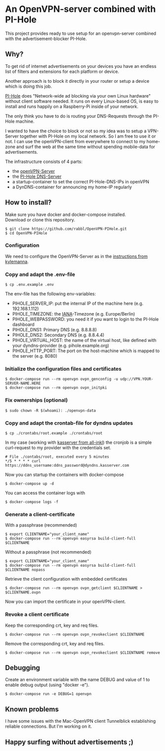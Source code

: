 # An OpenVPN-server combined with PI-Hole

This project provides ready to use setup for an openvpn-server combined with the advertisement-blocker PI-Hole.

## Why?

To get rid of internet advertisements on your devices you have an endless list of filters and extensions for each platform or device.  

Another approach is to block it directly in your router or setup a device which is doing this job.  

[PI-Hole](https://pi-hole.net/) does "Network-wide ad blocking via your own Linux hardware" without client software needed. It runs on every Linux-based OS, is easy to install and runs happily on a Raspberry-Pi inside of your network.  

The only think you have to do is routing your DNS-Requests through the PI-Hole machine.

I wanted to have the choice to block or not so my idea was to setup a VPN-Server together with PI-Hole on my local network. So I am free to use it or not. I can use the openVPN-client from everywhere to connect to my home-zone and surf the web at the same time without spending mobile-data for advertisements.  

The infrastructure consists of 4 parts:

* the [openVPN-Server](https://github.com/kylemanna/docker-openvpn)
* the [PI-Hole DNS-Server](https://github.com/pi-hole/docker-pi-hole)
* a startup-container to set the correct PI-Hole-DNS-IPs in openVPN
* a DynDNS-container for announcing my home-IP regularly 

## How to install?

Make sure you have docker and docker-compose installed.  
Download or clone this repository. 

```
$ git clone https://github.com/rabbl/OpenVPN-PIHole.git
$ cd OpenVPN-PIHole
```

### Configuration

We need to configure the OpenVPN-Server as in the [instructions from kylemanna](https://github.com/kylemanna/docker-openvpn/blob/master/docs/docker-compose.md).  

### Copy and adapt the .env-file

```
$ cp .env.example .env
```

The env-file has the following env-variables:

* PIHOLE_SERVER_IP: put the internal IP of the machine here (e.g. 192.168.1.112)
* PIHOLE_TIMEZONE: the [IANA](https://www.iana.org/time-zones)-Timezone (e.g. Europe/Berlin)
* PIHOLE_WEBPASSWORD: you need it if you want to login to the PI-Hole dashboard
* PIHOLE_DNS1: Primary DNS (e.g. 8.8.8.8)
* PIHOLE_DNS2: Secondary DNS (e.g. 8.8.4.4)
* PIHOLE_VIRTUAL_HOST: the name of the virtual host, like defined with your dyndns-provider (e.g. pihole.example.org)
* PIHOLE_HTTP_PORT: The port on the host-machine which is mapped to the server (e.g. 8080)

### Initialize the configuration files and certificates

```
$ docker-compose run --rm openvpn ovpn_genconfig -u udp://VPN.YOUR-SERVER-NAME.HERE
$ docker-compose run --rm openvpn ovpn_initpki
```

### Fix ownerships (optional)

```
$ sudo chown -R $(whoami): ./openvpn-data
```

### Copy and adapt the crontab-file for dyndns updates

```
$ cp ./crontabs/root.example ./crontabs/root
```

In my case (working with [kasserver from all-inkl](https://all-inkl.com/)) the cronjob is a simple curl-request to my provider with the credentials set.

```
# File ./contabs/root, executed every 5 minutes
*/5 * * * * curl https://ddns_username:ddns_password@dyndns.kasserver.com 
```

Now you can startup the containers with docker-compose

```
$ docker-compose up -d
```

You can access the container logs with

```
$ docker-compose logs -f
```

### Generate a client-certificate

With a passphrase (recommended)

```
$ export CLIENTNAME="your_client_name"
$ docker-compose run --rm openvpn easyrsa build-client-full $CLIENTNAME
```

Without a passphrase (not recommended)

```
$ export CLIENTNAME="your_client_name"
$ docker-compose run --rm openvpn easyrsa build-client-full $CLIENTNAME nopass
```

Retrieve the client configuration with embedded certificates

```
$ docker-compose run --rm openvpn ovpn_getclient $CLIENTNAME > $CLIENTNAME.ovpn

```

Now you can import the certificate in your openVPN-client.

### Revoke a client certificate

Keep the corresponding crt, key and req files.

```
$ docker-compose run --rm openvpn ovpn_revokeclient $CLIENTNAME
```

Remove the corresponding crt, key and req files.

```
$ docker-compose run --rm openvpn ovpn_revokeclient $CLIENTNAME remove
```

## Debugging

Create an environment variable with the name DEBUG and value of 1 to enable debug output (using "docker -e").

```
$ docker-compose run -e DEBUG=1 openvpn
```

## Known problems

I have some issues with the Mac-OpenVPN client Tunnelblick establishing reliable connections. But I'm working on it.  


## Happy surfing without advertisements ;)
